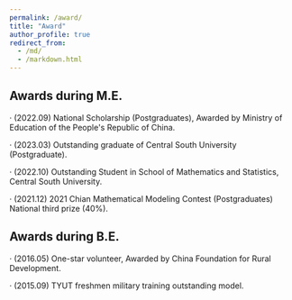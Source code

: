 ```yaml
---
permalink: /award/
title: "Award"
author_profile: true
redirect_from: 
  - /md/
  - /markdown.html
---
```


## Awards during M.E.

· (2022.09) National Scholarship (Postgraduates), Awarded by Ministry of Education of the People's Republic of China.

· (2023.03) Outstanding graduate of Central South University (Postgraduate).

· (2022.10) Outstanding Student in School of Mathematics and Statistics, Central South University.

· (2021.12) 2021 Chian Mathematical Modeling Contest (Postgraduates) National third prize (40%).

## Awards during B.E.

· (2016.05) One-star volunteer, Awarded by China Foundation for Rural Development.

· (2015.09) TYUT freshmen military training outstanding model.

